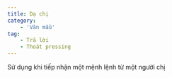 ```yaml
---
title: Dạ chị
category: 
    - 'Văn mẫu'
tag:
    - Trả lời
    - Thoát pressing
---
```

Sử dụng khi tiếp nhận một mệnh lệnh từ một người chị
